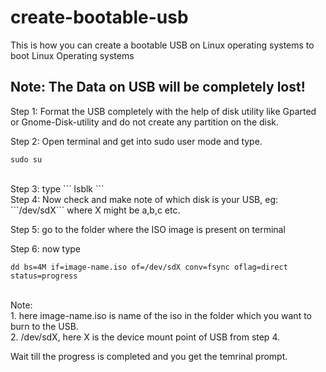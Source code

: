 # create-bootable-usb
This is how you can create a bootable USB on Linux operating systems to boot Linux Operating systems<br>

## Note: The Data on USB will be completely lost!<br>

Step 1: Format the USB completely with the help of disk utility like Gparted or Gnome-Disk-utility and do not create any partition on the disk. 

Step 2: Open terminal and get into sudo user mode and type.<br>
```
sudo su
```
<br>       
Step 3: type 
```
lsblk
```
<br>
Step 4: Now check and make note of which disk is your USB, eg: ```/dev/sdX``` where X might be a,b,c etc.<br>

Step 5: go to the folder where the ISO image is present on terminal<br>

Step 6: now type
```
dd bs=4M if=image-name.iso of=/dev/sdX conv=fsync oflag=direct status=progress
```
<br>
Note: <br>
1. here image-name.iso is name of the iso in the folder which you want to burn to the USB.<br>
2. /dev/sdX, here X is the device mount point of USB from step 4.<br>
        
Wait till the progress is completed and you get the temrinal prompt.<br>
